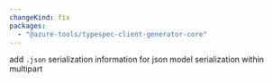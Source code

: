 ```yaml
---
changeKind: fix
packages:
  - "@azure-tools/typespec-client-generator-core"
---
```


add `.json` serialization information for json model serialization within multipart